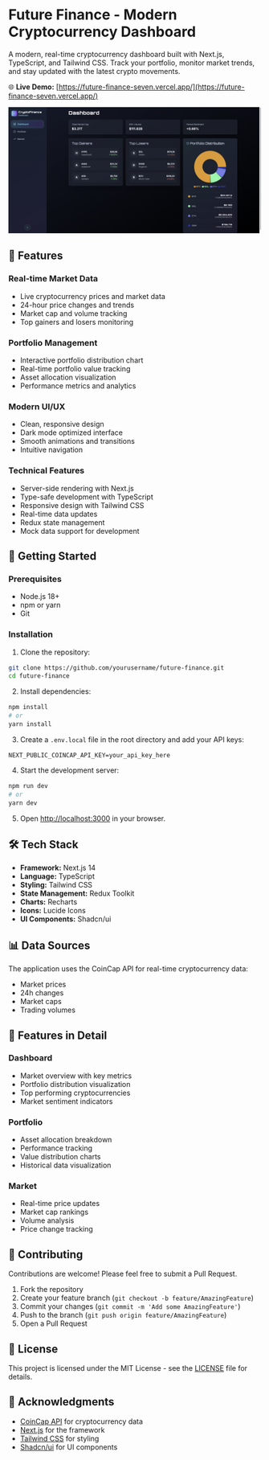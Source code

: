 # Future Finance - Modern Cryptocurrency Dashboard

A modern, real-time cryptocurrency dashboard built with Next.js, TypeScript, and Tailwind CSS. Track your portfolio, monitor market trends, and stay updated with the latest crypto movements.

🌐 **Live Demo:** [https://future-finance-seven.vercel.app/](https://future-finance-seven.vercel.app/)

![Future Finance Dashboard](public/dashboard.png)

## 🌟 Features

### Real-time Market Data
- Live cryptocurrency prices and market data
- 24-hour price changes and trends
- Market cap and volume tracking
- Top gainers and losers monitoring

### Portfolio Management
- Interactive portfolio distribution chart
- Real-time portfolio value tracking
- Asset allocation visualization
- Performance metrics and analytics

### Modern UI/UX
- Clean, responsive design
- Dark mode optimized interface
- Smooth animations and transitions
- Intuitive navigation

### Technical Features
- Server-side rendering with Next.js
- Type-safe development with TypeScript
- Responsive design with Tailwind CSS
- Real-time data updates
- Redux state management
- Mock data support for development

## 🚀 Getting Started

### Prerequisites
- Node.js 18+ 
- npm or yarn
- Git

### Installation

1. Clone the repository:
```bash
git clone https://github.com/yourusername/future-finance.git
cd future-finance
```

2. Install dependencies:
```bash
npm install
# or
yarn install
```

3. Create a `.env.local` file in the root directory and add your API keys:
```env
NEXT_PUBLIC_COINCAP_API_KEY=your_api_key_here
```

4. Start the development server:
```bash
npm run dev
# or
yarn dev
```

5. Open [http://localhost:3000](http://localhost:3000) in your browser.

## 🛠️ Tech Stack

- **Framework:** Next.js 14
- **Language:** TypeScript
- **Styling:** Tailwind CSS
- **State Management:** Redux Toolkit
- **Charts:** Recharts
- **Icons:** Lucide Icons
- **UI Components:** Shadcn/ui

## 📊 Data Sources

The application uses the CoinCap API for real-time cryptocurrency data:
- Market prices
- 24h changes
- Market caps
- Trading volumes

## 🎨 Features in Detail

### Dashboard
- Market overview with key metrics
- Portfolio distribution visualization
- Top performing cryptocurrencies
- Market sentiment indicators

### Portfolio
- Asset allocation breakdown
- Performance tracking
- Value distribution charts
- Historical data visualization

### Market
- Real-time price updates
- Market cap rankings
- Volume analysis
- Price change tracking

## 🤝 Contributing

Contributions are welcome! Please feel free to submit a Pull Request.

1. Fork the repository
2. Create your feature branch (`git checkout -b feature/AmazingFeature`)
3. Commit your changes (`git commit -m 'Add some AmazingFeature'`)
4. Push to the branch (`git push origin feature/AmazingFeature`)
5. Open a Pull Request

## 📝 License

This project is licensed under the MIT License - see the [LICENSE](LICENSE) file for details.

## 🙏 Acknowledgments

- [CoinCap API](https://docs.coincap.io/) for cryptocurrency data
- [Next.js](https://nextjs.org/) for the framework
- [Tailwind CSS](https://tailwindcss.com/) for styling
- [Shadcn/ui](https://ui.shadcn.com/) for UI components

